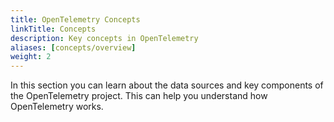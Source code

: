 ```yaml
---
title: OpenTelemetry Concepts
linkTitle: Concepts
description: Key concepts in OpenTelemetry
aliases: [concepts/overview]
weight: 2
---
```


In this section you can learn about the data sources and key components of the
OpenTelemetry project. This can help you understand how OpenTelemetry works.
